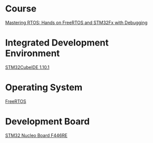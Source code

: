 # Course
[Mastering RTOS: Hands on FreeRTOS and STM32Fx with Debugging](https://www.udemy.com/course/mastering-rtos-hands-on-with-freertos-arduino-and-stm32fx)

# Integrated Development Environment
[STM32CubeIDE 1.10.1](https://www.st.com/en/development-tools/stm32cubeide.html)

# Operating System
[FreeRTOS](http://www.freertos.org)

# Development Board
[STM32 Nucleo Board F446RE](https://www.st.com/en/evaluation-tools/stm32-nucleo-boards.html)